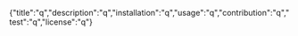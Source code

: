 {"title":"q","description":"q","installation":"q","usage":"q","contribution":"q","test":"q","license":"q"}